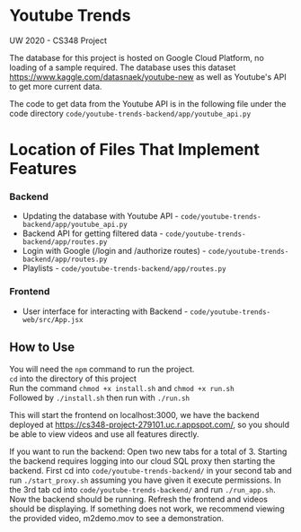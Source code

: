 # Youtube Trends
UW 2020 - CS348 Project

The database for this project is hosted on Google Cloud Platform, no loading of a sample required.
The database uses this dataset https://www.kaggle.com/datasnaek/youtube-new as well as Youtube's API to get more current data.

The code to get data from the Youtube API is in the following file under the code directory `code/youtube-trends-backend/app/youtube_api.py`

# Location of Files That Implement Features
### Backend
- Updating the database with Youtube API - `code/youtube-trends-backend/app/youtube_api.py`
- Backend API for getting filtered data - `code/youtube-trends-backend/app/routes.py`
- Login with Google (/login and /authorize routes) - `code/youtube-trends-backend/app/routes.py` 
- Playlists - `code/youtube-trends-backend/app/routes.py` 

### Frontend
- User interface for interacting with Backend - `code/youtube-trends-web/src/App.jsx`

## How to Use
You will need the `npm` command to run the project.
<br/>
`cd` into the directory of this project
<br/>
Run the command `chmod +x install.sh` and `chmod +x run.sh`
<br/>
Followed by `./install.sh`
then run with `./run.sh`

This will start the frontend on localhost:3000, we have the backend deployed at https://cs348-project-279101.uc.r.appspot.com/, so you should be able to view videos and use all features directly.

If you want to run the backend:
Open two new tabs for a total of 3.
Starting the backend requires logging into our cloud SQL proxy then starting the backend. First cd into `code/youtube-trends-backend/` in your second tab and run `./start_proxy.sh` assuming you have given it execute permissions. In the 3rd tab cd into `code/youtube-trends-backend/` and run `./run_app.sh`. Now the backend should be running. Refresh the frontend and videos should be displaying. 
If something does not work, we recommend viewing the provided video, m2demo.mov to see a demonstration.
